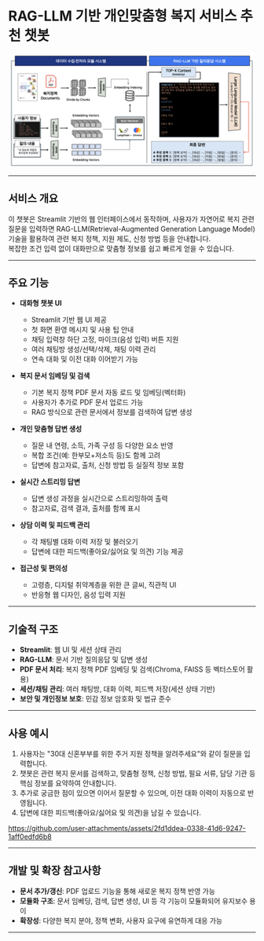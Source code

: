 # RAG-LLM 기반 개인맞춤형 복지 서비스 추천 챗봇

<p align="center">
  <img src="./img/rag.png" alt="RAG-LLM Welfare Service Recommendation System" width="500"/>
</p>

---

## 서비스 개요

이 챗봇은 Streamlit 기반의 웹 인터페이스에서 동작하며, 사용자가 자연어로 복지 관련 질문을 입력하면 RAG-LLM(Retrieval-Augmented Generation Language Model) 기술을 활용하여 관련 복지 정책, 지원 제도, 신청 방법 등을 안내합니다.  
복잡한 조건 입력 없이 대화만으로 맞춤형 정보를 쉽고 빠르게 얻을 수 있습니다.

---

## 주요 기능

- **대화형 챗봇 UI**
  - Streamlit 기반 웹 UI 제공
  - 첫 화면 환영 메시지 및 사용 팁 안내
  - 채팅 입력창 하단 고정, 마이크(음성 입력) 버튼 지원
  - 여러 채팅방 생성/선택/삭제, 채팅 이력 관리
  - 연속 대화 및 이전 대화 이어받기 가능

- **복지 문서 임베딩 및 검색**
  - 기본 복지 정책 PDF 문서 자동 로드 및 임베딩(벡터화)
  - 사용자가 추가로 PDF 문서 업로드 가능
  - RAG 방식으로 관련 문서에서 정보를 검색하여 답변 생성

- **개인 맞춤형 답변 생성**
  - 질문 내 연령, 소득, 가족 구성 등 다양한 요소 반영
  - 복합 조건(예: 한부모+저소득 등)도 함께 고려
  - 답변에 참고자료, 출처, 신청 방법 등 실질적 정보 포함

- **실시간 스트리밍 답변**
  - 답변 생성 과정을 실시간으로 스트리밍하여 출력
  - 참고자료, 검색 결과, 출처를 함께 표시

- **상담 이력 및 피드백 관리**
  - 각 채팅별 대화 이력 저장 및 불러오기
  - 답변에 대한 피드백(좋아요/싫어요 및 의견) 기능 제공

- **접근성 및 편의성**
  - 고령층, 디지털 취약계층을 위한 큰 글씨, 직관적 UI
  - 반응형 웹 디자인, 음성 입력 지원

---

## 기술적 구조

- **Streamlit**: 웹 UI 및 세션 상태 관리
- **RAG-LLM**: 문서 기반 질의응답 및 답변 생성
- **PDF 문서 처리**: 복지 정책 PDF 임베딩 및 검색(Chroma, FAISS 등 벡터스토어 활용)
- **세션/채팅 관리**: 여러 채팅방, 대화 이력, 피드백 저장(세션 상태 기반)
- **보안 및 개인정보 보호**: 민감 정보 암호화 및 법규 준수

---

## 사용 예시

1. 사용자는 "30대 신혼부부를 위한 주거 지원 정책을 알려주세요"와 같이 질문을 입력합니다.
2. 챗봇은 관련 복지 문서를 검색하고, 맞춤형 정책, 신청 방법, 필요 서류, 담당 기관 등 핵심 정보를 요약하여 안내합니다.
3. 추가로 궁금한 점이 있으면 이어서 질문할 수 있으며, 이전 대화 이력이 자동으로 반영됩니다.
4. 답변에 대한 피드백(좋아요/싫어요 및 의견)을 남길 수 있습니다.



https://github.com/user-attachments/assets/2fd1ddea-0338-41d6-9247-1aff0edfd6b8



---

## 개발 및 확장 참고사항

- **문서 추가/갱신**: PDF 업로드 기능을 통해 새로운 복지 정책 반영 가능
- **모듈화 구조**: 문서 임베딩, 검색, 답변 생성, UI 등 각 기능이 모듈화되어 유지보수 용이
- **확장성**: 다양한 복지 분야, 정책 변화, 사용자 요구에 유연하게 대응 가능

---
